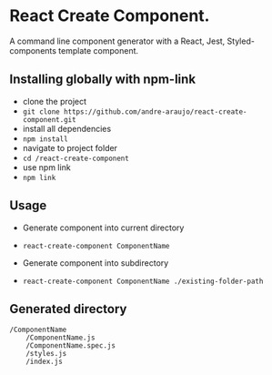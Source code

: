 # React Create Component.

A command line component generator with a React, Jest, Styled-components template component.

## Installing globally with npm-link

- clone the project
- `git clone https://github.com/andre-araujo/react-create-component.git`
- install all dependencies
- `npm install`
- navigate to project folder
- `cd /react-create-component`
- use npm link
- `npm link`

## Usage

- Generate component into current directory
- `react-create-component ComponentName`

- Generate component into subdirectory
- `react-create-component ComponentName ./existing-folder-path`

## Generated directory

```
/ComponentName
    /ComponentName.js
    /ComponentName.spec.js
    /styles.js
    /index.js
```
